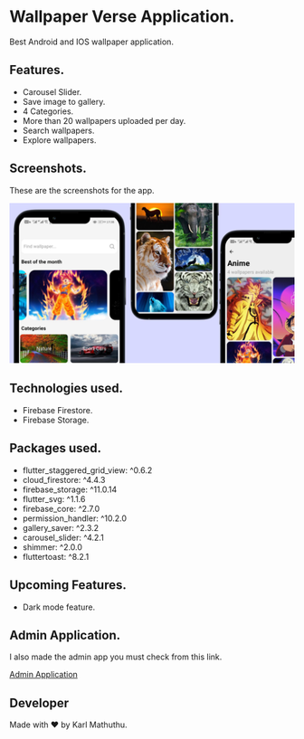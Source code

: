 # Wallpaper Verse Application.

Best Android and IOS wallpaper application.

## Features.

- Carousel Slider.
- Save image to gallery.
- 4 Categories.
- More than 20 wallpapers uploaded per day.
- Search wallpapers.
- Explore wallpapers.

## Screenshots.

These are the screenshots for the app.

<img src='screenshots/screenshot1.jpg'>

## Technologies used.

- Firebase Firestore.
- Firebase Storage.

## Packages used.

- flutter_staggered_grid_view: ^0.6.2
- cloud_firestore: ^4.4.3
- firebase_storage: ^11.0.14
- flutter_svg: ^1.1.6
- firebase_core: ^2.7.0
- permission_handler: ^10.2.0
- gallery_saver: ^2.3.2
- carousel_slider: ^4.2.1
- shimmer: ^2.0.0
- fluttertoast: ^8.2.1

## Upcoming Features.

- Dark mode feature.

## Admin Application.

I also made the admin app you must check from this link.

[Admin Application](https://github.com/KarlMathuthu/Wallpaper-verse-admin.git)

## Developer

Made with ❤ by Karl Mathuthu.
